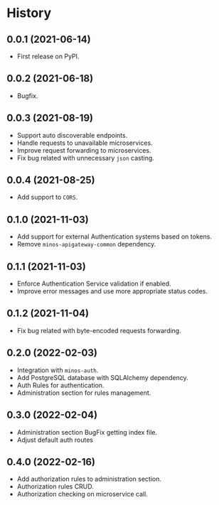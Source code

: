 # History

## 0.0.1 (2021-06-14)

* First release on PyPI.

## 0.0.2 (2021-06-18)

* Bugfix.

## 0.0.3 (2021-08-19)

* Support auto discoverable endpoints.
* Handle requests to unavailable microservices.
* Improve request forwarding to microservices.
* Fix bug related with unnecessary `json` casting.

## 0.0.4 (2021-08-25)

* Add support to `CORS`.

## 0.1.0 (2021-11-03)

* Add support for external Authentication systems based on tokens.
* Remove `minos-apigateway-common` dependency.

## 0.1.1 (2021-11-03)

* Enforce Authentication Service validation if enabled.
* Improve error messages and use more appropriate status codes.

## 0.1.2 (2021-11-04)

* Fix bug related with byte-encoded requests forwarding.

## 0.2.0 (2022-02-03)

* Integration with `minos-auth`.
* Add PostgreSQL database with SQLAlchemy dependency.
* Auth Rules for authentication.
* Administration section for rules management.

## 0.3.0 (2022-02-04)

* Administration section BugFix getting index file.
* Adjust default auth routes

## 0.4.0 (2022-02-16)

* Add authorization rules to administration section.
* Authorization rules CRUD.
* Authorization checking on microservice call.
